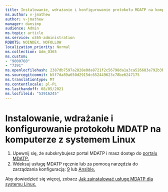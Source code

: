 ```yaml
---
title: Instalowanie, wdrażanie i konfigurowanie protokołu MDATP na komputerze z systemem Linux
ms.author: v-jmathew
author: v-jmathew
manager: dansimp
audience: Admin
ms.topic: article
ms.service: o365-administration
ROBOTS: NOINDEX, NOFOLLOW
localization_priority: Normal
ms.collection: Adm_O365
ms.custom:
- "9000760"
- "7391"
ms.openlocfilehash: 2387db7597a2828e0da8721f2c56798da1a3ca526683e792b3b5828a05139df7
ms.sourcegitcommit: b5f7da89a650d2915dc652449623c78be6247175
ms.translationtype: MT
ms.contentlocale: pl-PL
ms.lasthandoff: 08/05/2021
ms.locfileid: "53916245"
---
```

# <a name="install-deploy-and-configure-mdatp-on-a-linux-machine"></a>Instalowanie, wdrażanie i konfigurowanie protokołu MDATP na komputerze z systemem Linux

1. Upewnij się, że subskrybujesz portal MDATP i masz dostęp do [portalu MDATP.](https://go.microsoft.com/fwlink/?linkid=2144512)
2. Wdeksuj usługę MDATP ręcznie lub za pomocą narzędzia do zarządzania konfiguracją: [9](https://go.microsoft.com/fwlink/?linkid=2144715) lub [Ansible.](https://go.microsoft.com/fwlink/?linkid=2144716) [](https://go.microsoft.com/fwlink/?linkid=2144809)

Aby dowiedzieć się więcej, zobacz [Jak zainstalować usługę MDATP dla systemu Linux.](https://go.microsoft.com/fwlink/?linkid=2144717)
